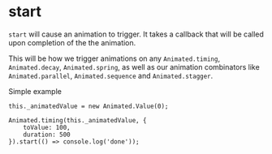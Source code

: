 # start

`start` will cause an animation to trigger. It takes a callback that will be called upon completion of the the animation.

This will be how we trigger animations on any `Animated.timing`, `Animated.decay`, `Animated.spring`, as well as our animation combinators like `Animated.parallel`, `Animated.sequence` and `Animated.stagger`.

Simple example
```
this._animatedValue = new Animated.Value(0);

Animated.timing(this._animatedValue, {
	toValue: 100,
	duration: 500
}).start(() => console.log('done'));
```